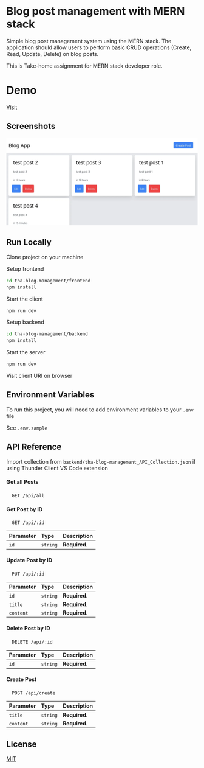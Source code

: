 # Blog post management with MERN stack

Simple blog post management system using the MERN stack. The application should allow users to perform basic CRUD operations (Create, Read, Update, Delete) on blog posts.

This is Take-home assignment for MERN stack developer role.

# Demo

[Visit](https://tha-blog-management.vercel.app/)

## Screenshots

![App Screenshot](./app.webp)

## Run Locally

Clone project on your machine

Setup frontend

```sh
cd tha-blog-management/frontend
npm install
```

Start the client
```sh
npm run dev
```

Setup backend

```sh
cd tha-blog-management/backend
npm install
```

Start the server
```sh
npm run dev
```

Visit client URI on browser

## Environment Variables

To run this project, you will need to add environment variables to your `.env` file

See `.env.sample`

## API Reference

Import collection from `backend/tha-blog-management_API_Collection.json` if using Thunder Client VS Code extension

#### Get all Posts

```http
  GET /api/all
```

#### Get Post by ID

```http
  GET /api/:id
```

| Parameter | Type     | Description                |
| :-------- | :------- | :------------------------- |
| `id` | `string` | **Required**. |

#### Update Post by ID

```http
  PUT /api/:id
```

| Parameter | Type     | Description                |
| :-------- | :------- | :------------------------- |
| `id` | `string` | **Required**. |
| `title` | `string` | **Required**. |
| `content` | `string` | **Required**. |

#### Delete Post by ID

```http
  DELETE /api/:id
```

| Parameter | Type     | Description                |
| :-------- | :------- | :------------------------- |
| `id` | `string` | **Required**. |

#### Create Post

```http
  POST /api/create
```

| Parameter | Type     | Description                |
| :-------- | :------- | :------------------------- |
| `title` | `string` | **Required**. |
| `content` | `string` | **Required**. |

## License

[MIT](https://choosealicense.com/licenses/mit/)

